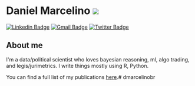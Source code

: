 # Daniel Marcelino  ![](https://komarev.com/ghpvc/?username=dmarcelinobr&label=PROFILE+VIEWS&color=red)

[![Linkedin Badge](https://img.shields.io/badge/-dmarcelinobr-blue?style=flat-square&logo=Linkedin&logoColor=white&link=https://www.linkedin.com/in/dmarcelinobr/)](https://www.linkedin.com/in/dmarcelinobr/)
[![Gmail Badge](https://img.shields.io/badge/-dmarcelino@live.com-c14438?style=flat-square&logo=Gmail&logoColor=white&link=mailto:dmarcelino@live.com)](mailto:dmarcelino@live.com)
[![Twitter Badge](https://img.shields.io/badge/-@dmarcelinobr-1ca0f1?style=flat-square&labelColor=1ca0f1&logo=twitter&logoColor=white&link=https://twitter.com/dmarcelinobr)](https://twitter.com/dmarcelinobr)

## About me 
I'm a data/political scientist who loves bayesian reasoning, ml, algo trading, and legis/jurimetrics. I write things mostly using R, Python.

You can find a full list of my publications [here](http://danielmarcelino.github.io).# dmarcelinobr
